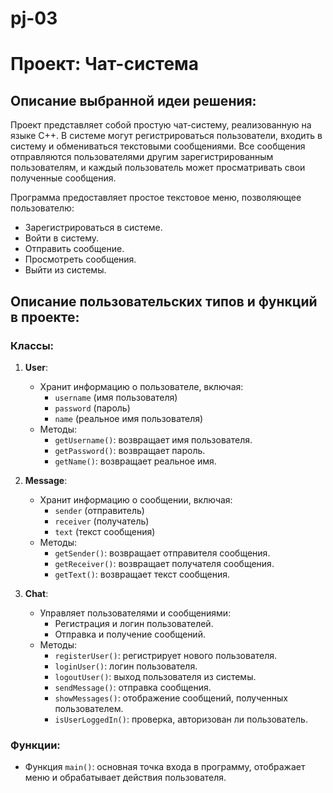 # pj-03
# Проект: Чат-система

## Описание выбранной идеи решения:
Проект представляет собой простую чат-систему, реализованную на языке C++. В системе могут регистрироваться пользователи, входить в систему и обмениваться текстовыми сообщениями. Все сообщения отправляются пользователями другим зарегистрированным пользователям, и каждый пользователь может просматривать свои полученные сообщения.

Программа предоставляет простое текстовое меню, позволяющее пользователю:
- Зарегистрироваться в системе.
- Войти в систему.
- Отправить сообщение.
- Просмотреть сообщения.
- Выйти из системы.

## Описание пользовательских типов и функций в проекте:

### Классы:
1. **User**:
   - Хранит информацию о пользователе, включая:
     - `username` (имя пользователя)
     - `password` (пароль)
     - `name` (реальное имя пользователя)
   - Методы:
     - `getUsername()`: возвращает имя пользователя.
     - `getPassword()`: возвращает пароль.
     - `getName()`: возвращает реальное имя.

2. **Message**:
   - Хранит информацию о сообщении, включая:
     - `sender` (отправитель)
     - `receiver` (получатель)
     - `text` (текст сообщения)
   - Методы:
     - `getSender()`: возвращает отправителя сообщения.
     - `getReceiver()`: возвращает получателя сообщения.
     - `getText()`: возвращает текст сообщения.

3. **Chat**:
   - Управляет пользователями и сообщениями:
     - Регистрация и логин пользователей.
     - Отправка и получение сообщений.
   - Методы:
     - `registerUser()`: регистрирует нового пользователя.
     - `loginUser()`: логин пользователя.
     - `logoutUser()`: выход пользователя из системы.
     - `sendMessage()`: отправка сообщения.
     - `showMessages()`: отображение сообщений, полученных пользователем.
     - `isUserLoggedIn()`: проверка, авторизован ли пользователь.

### Функции:
- Функция `main()`: основная точка входа в программу, отображает меню и обрабатывает действия пользователя.

